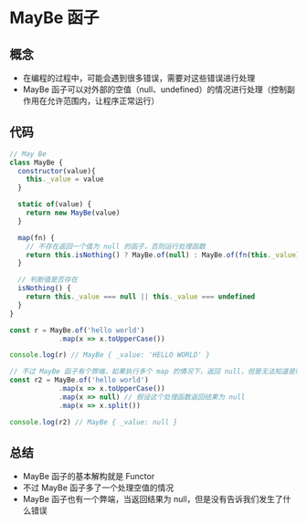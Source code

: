 # MayBe 函子
## 概念
- 在编程的过程中，可能会遇到很多错误，需要对这些错误进行处理
- MayBe 函子可以对外部的空值（null、undefined）的情况进行处理（控制副作用在允许范围内，让程序正常运行）

## 代码
```js
// May Be
class MayBe {
  constructor(value){
    this._value = value
  }

  static of(value) {
    return new MayBe(value)
  }

  map(fn) {
    // 不存在返回一个值为 null 的函子，否则运行处理函数
    return this.isNothing() ? MayBe.of(null) : MayBe.of(fn(this._value))
  }

  // 判断值是否存在
  isNothing() {
    return this._value === null || this._value === undefined
  }
}

const r = MayBe.of('hello world')
            .map(x => x.toUpperCase())

console.log(r) // MayBe { _value: 'HELLO WORLD' }

// 不过 MayBe 函子有个弊端，如果执行多个 map 的情况下，返回 null，但是无法知道是哪个 map 方法里面返回的
const r2 = MayBe.of('hello world')
            .map(x => x.toUpperCase())
            .map(x => null) // 假设这个处理函数返回结果为 null
            .map(x => x.split())

console.log(r2) // MayBe { _value: null }

```

## 总结
- MayBe 函子的基本解构就是 Functor
- 不过 MayBe 函子多了一个处理空值的情况
- MayBe 函子也有一个弊端，当返回结果为 null，但是没有告诉我们发生了什么错误
